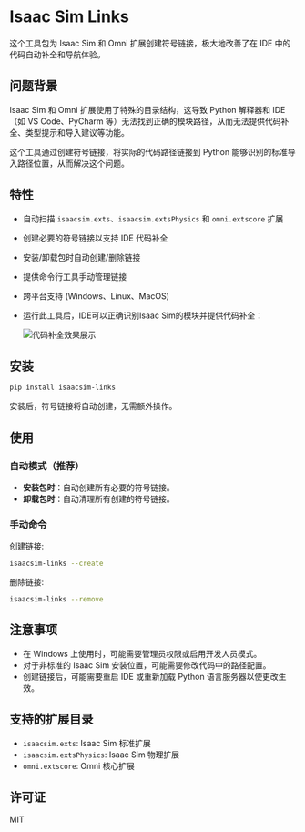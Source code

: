 # Isaac Sim Links

这个工具包为 Isaac Sim 和 Omni 扩展创建符号链接，极大地改善了在 IDE 中的代码自动补全和导航体验。

## 问题背景

Isaac Sim 和 Omni 扩展使用了特殊的目录结构，这导致 Python 解释器和 IDE（如 VS Code、PyCharm 等）无法找到正确的模块路径，从而无法提供代码补全、类型提示和导入建议等功能。

这个工具通过创建符号链接，将实际的代码路径链接到 Python 能够识别的标准导入路径位置，从而解决这个问题。

## 特性

- 自动扫描 `isaacsim.exts`、`isaacsim.extsPhysics` 和 `omni.extscore` 扩展
- 创建必要的符号链接以支持 IDE 代码补全
- 安装/卸载包时自动创建/删除链接
- 提供命令行工具手动管理链接
- 跨平台支持 (Windows、Linux、MacOS)

- 运行此工具后，IDE可以正确识别Isaac Sim的模块并提供代码补全：
    
    ![代码补全效果展示](../images/code_completion.gif)

## 安装

```bash
pip install isaacsim-links
```

安装后，符号链接将自动创建，无需额外操作。

## 使用

### 自动模式（推荐）

- **安装包时**：自动创建所有必要的符号链接。
- **卸载包时**：自动清理所有创建的符号链接。

### 手动命令

创建链接:
```bash
isaacsim-links --create
```

删除链接:
```bash
isaacsim-links --remove
```

## 注意事项

- 在 Windows 上使用时，可能需要管理员权限或启用开发人员模式。
- 对于非标准的 Isaac Sim 安装位置，可能需要修改代码中的路径配置。
- 创建链接后，可能需要重启 IDE 或重新加载 Python 语言服务器以使更改生效。

## 支持的扩展目录

- `isaacsim.exts`: Isaac Sim 标准扩展
- `isaacsim.extsPhysics`: Isaac Sim 物理扩展
- `omni.extscore`: Omni 核心扩展

## 许可证

MIT